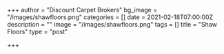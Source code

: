 +++
author = "Discount Carpet Brokers"
bg_image = "/images/shawfloors.png"
categories = []
date = 2021-02-18T07:00:00Z
description = ""
image = "/images/shawfloors.png"
tags = []
title = "Shaw Floors"
type = "post"

+++
